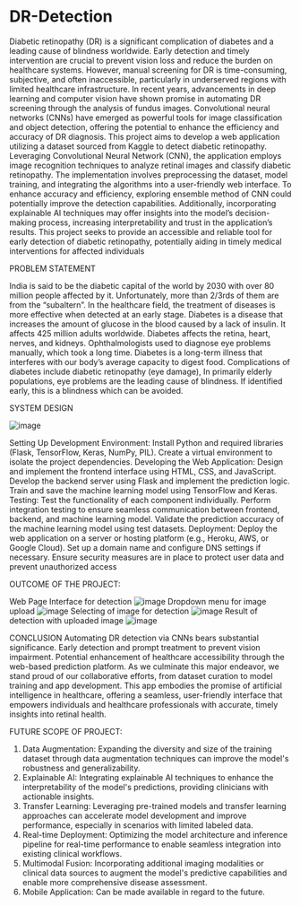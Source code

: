 # DR-Detection

Diabetic retinopathy (DR) is a significant complication of diabetes and a leading cause of blindness worldwide. Early detection and timely intervention are crucial to prevent vision loss and reduce the burden on healthcare systems. However, manual screening for DR is time-consuming, subjective, and often inaccessible, particularly in underserved regions with limited healthcare infrastructure.
In recent years, advancements in deep learning and computer vision have shown promise in automating DR screening through the analysis of fundus images. Convolutional neural networks (CNNs) have emerged as powerful tools for image classification and object detection, offering the potential to enhance the efficiency and accuracy of DR diagnosis. This project aims to develop a web application utilizing a dataset sourced from Kaggle to detect diabetic retinopathy. Leveraging Convolutional Neural Network (CNN), the application employs image recognition techniques to analyze retinal images and classify diabetic retinopathy. The implementation involves preprocessing the dataset, model training, and integrating the algorithms into a user-friendly web interface. To enhance accuracy and efficiency, exploring ensemble method of CNN could potentially improve the detection capabilities. Additionally, incorporating explainable AI techniques may offer insights into the model’s decision-making process, increasing interpretability and trust in the application’s results. This project seeks to provide an accessible and reliable tool for early detection of diabetic retinopathy, potentially aiding in timely medical interventions for affected individuals


PROBLEM STATEMENT


India is said to be the diabetic capital of the world by 2030 with over 80 million people affected by it. Unfortunately, more than 2/3rds of them are from the “subaltern”. In the healthcare field, the treatment of diseases is more effective when detected at an early stage. Diabetes is a disease that increases the amount of glucose in the blood caused by a lack of insulin. It affects 425 million adults worldwide. Diabetes affects the retina, heart, nerves, and kidneys.
Ophthalmologists used to diagnose eye problems manually, which took a long time. Diabetes is a long-term illness that interferes with our body’s average capacity to digest food. Complications of diabetes include diabetic retinopathy (eye damage), In primarily elderly populations, eye problems are the leading cause of blindness. 
If identified early, this is a blindness which can be avoided.


SYSTEM DESIGN


![image](https://github.com/user-attachments/assets/4a18fce0-e369-405d-84c3-8da894a1ed19)

Setting Up Development Environment: 
Install Python and required libraries (Flask, TensorFlow, Keras, NumPy, PIL).
Create a virtual environment to isolate the project dependencies.
Developing the Web Application:
Design and implement the frontend interface using HTML, CSS, and JavaScript. Develop the backend server using Flask and implement the prediction logic.
Train and save the machine learning model using TensorFlow and Keras.
Testing:
Test the functionality of each component individually. Perform integration testing to ensure seamless communication between frontend, backend, and machine learning model. Validate the prediction accuracy of the machine learning model using test datasets.
Deployment:
Deploy the web application on a server or hosting platform (e.g., Heroku, AWS, or Google Cloud).
Set up a domain name and configure DNS settings if necessary.
Ensure security measures are in place to protect user data and prevent unauthorized access

OUTCOME OF THE PROJECT: 

Web Page Interface for detection 
![image](https://github.com/user-attachments/assets/0f18fbdc-8c77-41a9-ab34-94855f9a4c4b)
Dropdown menu for image upload
![image](https://github.com/user-attachments/assets/fdfad6bf-9271-4211-a61a-87de2744696c)
Selecting of image for detection
![image](https://github.com/user-attachments/assets/6bd83965-7bc1-4908-b3c7-480641337b67)
Result of detection with uploaded image
![image](https://github.com/user-attachments/assets/6bacabb3-99fb-4483-a843-b07432bab941)

CONCLUSION
Automating DR detection via CNNs bears substantial significance. Early detection and prompt treatment to prevent vision impairment. Potential enhancement of healthcare accessibility through the web-based prediction platform. As we culminate this major endeavor, we stand proud of our collaborative efforts, from dataset curation to model training and app development. 
This app embodies the promise of artificial intelligence in healthcare, offering a seamless, user-friendly interface that empowers individuals and healthcare professionals with accurate, timely insights into retinal health. 

FUTURE SCOPE OF PROJECT: 
1. Data Augmentation: Expanding the diversity and size of the training dataset through data augmentation techniques can improve the model's robustness and generalizability. 
2. Explainable AI: Integrating explainable AI techniques to enhance the interpretability of the model's predictions, providing clinicians with actionable insights. 
3. Transfer Learning: Leveraging pre-trained models and transfer learning approaches can accelerate model development and improve performance, especially in scenarios with limited labeled data. 
4. Real-time Deployment: Optimizing the model architecture and inference pipeline for real-time performance to enable seamless integration into existing clinical workflows. 
5. Multimodal Fusion: Incorporating additional imaging modalities or clinical data sources to augment the model's predictive capabilities and enable more comprehensive disease assessment. 
6. Mobile Application: Can be made available in regard to the future.

